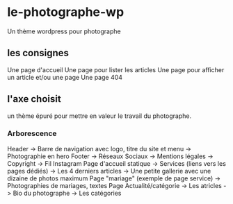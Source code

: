 # le-photographe-wp
Un thème wordpress pour photographe

## les consignes
Une page d'accueil
Une page pour lister les articles
Une page pour afficher un article et/ou une page
Une page 404

## l'axe choisit
un thème épuré pour mettre en valeur le travail du photographe.

### Arborescence
Header
  -> Barre de navigation avec logo, titre du site et menu
  -> Photographie en hero
Footer
  -> Réseaux Sociaux
  -> Mentions légales
  -> Copyright
  -> Fil Instagram
Page d'accueil statique
  -> Services (liens vers les pages dédiés)
  -> Les 4 derniers articles
  -> Une petite gallerie avec une dizaine de photos maximum
Page "mariage" (exemple de page service)
  -> Photographies de mariages, textes
Page Actualité/catégorie
  -> Les atricles
  -> Bio du photographe
  -> Les catégories
